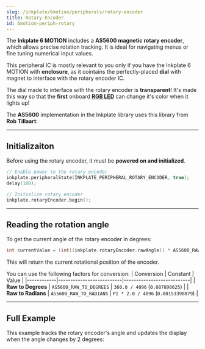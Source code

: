 ```yaml
---
slug: /inkplate/6motion/peripherals/rotary-encoder
title: Rotary Encoder
id: 6motion-periph-rotary
---
```


The **Inkplate 6 MOTION** includes a **AS5600 magnetic rotary encoder**, which allows precise rotation tracking. It is ideal for navigating menus or fine tuning numerical input values. 

<InfoBox>This peripheral IC is mostly relevant to you only if you have the Inkplate 6 MOTION with **enclosure**, as it cointains the perfectly-placed **dial** with magnet to interface with the rotary encoder IC.</InfoBox>

<CenteredImage src="/img/inkplate_6_motion/6motion_rotary.jpg" alt="Inkplate 6 MOTION Rotary Encoder" caption="Rotary encoder on the Inkplate 6 MOTION enclosure" width="600px" />

The dial made to interface with the rotary encoder is **transparent**! It's made this way so that the **first** onboard [**RGB LED**](/inkplate/6motion/peripherals/leds/) can change it's color when it lights up!

<InfoBox>The **AS5600** implementation in the Inkplate library uses this library from **Rob Tillaart**:<QuickLink 
  title="AS5600" 
  description="Arduino library for AS5600 and AS5600L magnetic rotation meter"
  url="https://github.com/RobTillaart/AS5600"/></InfoBox>

---

## Initializaiton

Before using the rotary encoder, it must be **powered on and initialized**.

```cpp
// Enable power to the rotary encoder
inkplate.peripheralState(INKPLATE_PERIPHERAL_ROTARY_ENCODER, true);
delay(100);

// Initialize rotary encoder
inkplate.rotaryEncoder.begin();
```
<FunctionDocumentation
  functionName="inkplate.rotaryEncoder.begin()"
  description="Initializes the rotary encoder sensor for use. This function must be called before retrieving values."
  returnDescription="Returns true if initialization was successful, otherwise false."
/>

---

## Reading the rotation angle

To get the current angle of the rotary encoder in degrees:

```cpp
int currentValue = (int)(inkplate.rotaryEncoder.rawAngle() * AS5600_RAW_TO_DEGREES);
```

This will return the current rotational position of the encoder.

<FunctionDocumentation
  functionName="inkplate.rotaryEncoder.rawAngle()"
  description="Gets the raw angle value from the rotary encoder, which can be converted to degrees or radians."
  returnDescription="Returns the raw angle as a 12-bit integer (0-4095)."
/>

You can use the following factors for conversion:
| Conversion | Constant | Value |
|------------|--------------------------|---------------------------|
| **Raw to Degrees** | `AS5600_RAW_TO_DEGREES` | `360.0 / 4096` (`0.087890625`) |
| **Raw to Radians** | `AS5600_RAW_TO_RADIANS` | `PI * 2.0 / 4096` (`0.00153398079`) |


---

## Full Example

This example tracks the rotary encoder's angle and updates the display when the angle changes by 2 degrees:
<QuickLink title="Inkplate_6_MOTION_Rotary_Encoder.ino"
description="Full rotary encoder example in the Inkplate library"
url="https://github.com/SolderedElectronics/Inkplate_Motion_Arduino_Library/blob/main/examples/Inkplate6Motion/Advanced/Sensors_Other/Inkplate_6_MOTION_Rotary_Encoder/Inkplate_6_MOTION_Rotary_Encoder.ino"
/>

